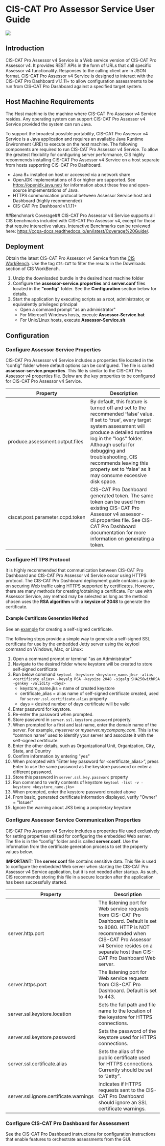 CIS-CAT Pro Assessor Service User Guide
=====================================

![](http://i.imgur.com/5yZfZi5.jpg)


Introduction
------------
CIS-CAT Pro Assessor v4 Service is a Web service version of CIS-CAT Pro Assessor v4.  It provides REST APIs in the form of URLs that call specific Assessor v4 functionality.  Responses to the calling client are in JSON format.  CIS-CAT Pro Assessor v4 Service is designed to interact with the CIS-CAT Pro Dashboard v1.1.11+ to allow configuration assessments to be run from CIS-CAT Pro Dashboard against a specified target system.

## Host Machine Requirements ##
The Host machine is the machine where CIS-CAT Pro Assessor v4 Service resides. Any operating system can support CIS-CAT Pro Assessor v4 Service provided the system can run Java.

To support the broadest possible portability, CIS-CAT Pro Assessor v4 Service is a Java application and requires an available Java Runtime Environment (JRE) to execute on the host machine. The following components are required to run CIS-CAT Pro Assessor v4 Service.
To allow the greatest flexibility for configuring server performance, CIS highly recommends installing CIS-CAT Pro Assessor v4 Service on a host separate from hosts supporting CIS-CAT Pro Dashboard.


- Java 8+ installed on host or accessed via a network share
- OpenJDK implementations of 8 or higher are supported. See https://openjdk.java.net/ for information about these free and open-source implementations of Java.
- HTTPS communication protocol between Assessor Service host and Dashboard (highly recommended)
- CIS-CAT Pro Dashboard v1.1.11+


##Benchmark Coverage##
CIS-CAT Pro Assessor v4 Service supports all CIS benchmarks included with CIS-CAT Pro Assessor v4, except for those that require interactive values. Interactive Benchmarks can be reviewed here: https://ccpa-docs.readthedocs.io/en/latest/Coverage%20Guide/.

## Deployment ##
Obtain the latest CIS-CAT Pro Assessor v4 Service from the [CIS WorkBench](https://workbench.cisecurity.org/files). Use the tag `CIS-CAT` to filter the results in the Downloads section of CIS WorkBench. 

1. Unzip the downloaded bundle in the desired host machine folder
2. Configure the **assessor-service.properties** and **server.conf** files located in the **"config"** folder.  See the **Configuration** section below for details.
3. Start the application by executing scripts as a root, administrator, or equivalently privileged principal
	- Open a command prompt "as an administrator"
	- For Microsoft Windows hosts, execute **Assessor-Service.bat**
	- For Unix/Linux hosts, execute **Assessor-Service.sh**

## Configuration ##
		

### Configure Assessor Service Properties ###
CIS-CAT Pro Assessor v4 Service includes a properties file located in the “config” folder where default options can be configured. The file is called **assessor-service.properties**.  This file is similar to the CIS-CAT Pro Assessor v4 properties file. Below are the key properties to be configured for CIS-CAT Pro Assessor v4 Service.

| Property                         | Description                                   |
| -------------------------------- | --------------------------------------------- |
| produce.assessment.output.files  | By default, this feature is turned off and set to the recommended ‘false’ value. If set to ‘true’, every target system assessment will produce a detailed runtime log in the "logs" folder.  Although useful for debugging and troubleshooting, CIS recommends leaving this property set to 'false' as it may consume excessive disk space.
| ciscat.post.parameter.ccpd.token | CIS-CAT Pro Dashboard generated token. The same token can be used from existing CIS-CAT Pro Assessor v4 assessor-cli.properties file. See CIS-CAT Pro Dashboard documentation for more information on generating a token. |




### Configure HTTPS Protocol ###
It is highly recommended that communication between CIS-CAT Pro Dashboard and CIS-CAT Pro Assessor v4 Service occur using HTTPS protocol. The CIS-CAT Pro Dashboard deployment guide contains a guide on securing Web traffic using HTTPS supported by certificates. However, there are many methods for creating/obtaining a certificate. For use with Assessor Service, any method may be selected as long as the method chosen uses the **RSA algorithm** with a **keysize of 2048** to generate the certificate.

#### Example Certificate Generation Method ####

See an [example](https://docs.oracle.com/cd/E54932_01/doc.705/e54936/cssg_create_ssl_cert.htm#CSVSG181) for creating a self-signed certificate.

The following steps provide a simple way to generate a self-signed SSL certificate for use by the embedded Jetty server using the keytool command on Windows, Mac, or Linux:

1. Open a command prompt or terminal "as an Administrator"
2. Navigate to the desired folder where keystore will be created to store self-signed certificate
3. Run below command `keytool -keystore <keystore_name.jks> -alias <certificate_alias> -keyalg RSA -keysize 2048 -sigalg SHA256withRSA -genkey -validity <days>`
	- keystore_name.jks = name of created keystore
	- certificate_alias = alias name of self-signed certificate created, used for `server.ssl.certificate.alias` property
	- days = desired number of days certificate will be valid 
4. Enter password for keystore. 
5. Re-enter the password when prompted. 
6. Store password in `server.ssl.keystore.password` property.
7. When prompted for a first and last name, enter the domain name of the server. For example, *myserver* or *myserver.mycompany.com*.  This is the “common name” used to identify your server and associate it with the self-signed certificate.
8. Enter the other details, such as Organizational Unit, Organization, City, State, and Country
9. Confirm information by entering "yes"
10. When prompted with "Enter key password for <certificate_alias>”, press Enter to use the same password as the keystore password or enter a different password.
11. Store this password in `server.ssl.key.password` property
12. Run command to verify contents of keystore 
	`keytool -list -v -keystore <keystore_name.jks>`
13. When prompted, enter the keystore password created above
14. From basic, generated certificate information displayed, verify "Owner" = "Issuer"
15. Ignore the warning about JKS being a proprietary keystore

### Configure Assessor Service Communication Properties ###
CIS-CAT Pro Assessor v4 Service includes a properties file used exclusively for setting properties utilized for configuring the embedded Web server. The file is in the “config” folder and is called **server.conf**. Use the information from the certificate generation process to set the property values below.

**IMPORTANT:**  The **server.conf** file contains sensitive data.  This file is used to configure the embedded Web server when starting the CIS-CAT Pro Assessor v4 Service application, but it is not needed after startup.  As such, CIS recommends storing this file in a secure location after the application has been successfully started. 


| Property                         | Description                                        |
| -------------------------------- | -------------------------------------------------- |
| server.http.port  | The listening port for Web service requests from CIS-CAT Pro Dashboard. Default is set to 8080. HTTP is NOT recommended when CIS-CAT Pro Assessor v4 Service resides on a separate host than CIS-CAT Pro Dashboard Web server.
| server.https.port | The listening port for Web service requests from CIS-CAT Pro Dashboard. Default is set to 443. 
| server.ssl.keystore.location | Sets the full path and file name to the location of the keystore for HTTPS connections. 
| server.ssl.keystore.password | Sets the password of the keystore used for HTTPS connections. 
| server.ssl.certificate.alias | Sets the alias of the public certificate used for HTTPS connections. Currently should be set to “Jetty”. 
| server.ssl.ignore.certificate.warnings | Indicates if HTTPS requests sent to the CIS-CAT Pro Dashboard should ignore an SSL certificate warnings. |

### Configure CIS-CAT Pro Dashboard for Assessment ###
See the CIS-CAT Pro Dashboard instructions for configuration instructions that enable features to orchestrate assessments from the GUI.



